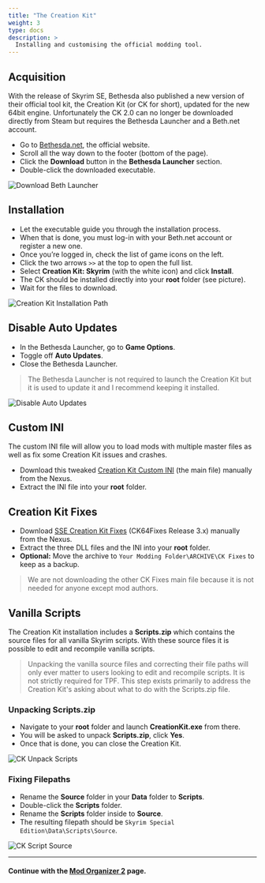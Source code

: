 ```yaml
---
title: "The Creation Kit"
weight: 3
type: docs
description: >
  Installing and customising the official modding tool.
---
```


## Acquisition

With the release of Skyrim SE, Bethesda also published a new version of their official tool kit, the Creation Kit (or CK for short), updated for the new 64bit engine. Unfortunately the CK 2.0 can no longer be downloaded directly from Steam but requires the Bethesda Launcher and a Beth.net account.

- Go to [Bethesda.net](https://bethesda.net/de/dashboard), the official website.
- Scroll all the way down to the footer (bottom of the page).
- Click the **Download** button in the **Bethesda Launcher** section.
- Double-click the downloaded executable.

![Download Beth Launcher](/Pictures/tpf/initial-setup/download-beth-launcher.png)

## Installation

* Let the executable guide you through the installation process.
* When that is done, you must log-in with your Beth.net account or register a new one.
* Once you’re logged in, check the list of game icons on the left.
* Click the two arrows `>>` at the top to open the full list.
* Select **Creation Kit: Skyrim** (with the white icon) and click **Install**.
* The CK should be installed directly into your **root** folder (see picture).
* Wait for the files to download.

![Creation Kit Installation Path](/Pictures/tpf/initial-setup/ck-installation-path.png)

## Disable Auto Updates

* In the Bethesda Launcher, go to **Game Options**.
* Toggle off **Auto Updates**.
* Close the Bethesda Launcher.

> The Bethesda Launcher is not required to launch the Creation Kit but it is used to update it and I recommend keeping it installed.

![Disable Auto Updates](/Pictures/tpf/initial-setup/ck-disable-auto-updates.png)

## Custom INI

The custom INI file will allow you to load mods with multiple master files as well as fix some Creation Kit issues and crashes.

* Download this tweaked [Creation Kit Custom INI](https://www.nexusmods.com/skyrimspecialedition/mods/19817) (the main file) manually from the Nexus.
* Extract the INI file into your **root** folder.

## Creation Kit Fixes

- Download [SSE Creation Kit Fixes](https://www.nexusmods.com/skyrimspecialedition/mods/20061) (CK64Fixes Release 3.x) manually from the Nexus.
- Extract the three DLL files and the INI into your **root** folder.
- **Optional:** Move the archive to `Your Modding Folder\ARCHIVE\CK Fixes` to keep as a backup.

> We are not downloading the other CK Fixes main file because it is not needed for anyone except mod authors.

## Vanilla Scripts

The Creation Kit installation includes a **Scripts.zip** which contains the source files for all vanilla Skyrim scripts. With these source files it is possible to edit and recompile vanilla scripts.

> Unpacking the vanilla source files and correcting their file paths will only ever matter to users looking to edit and recompile scripts. It is not strictly required for TPF. This step exists primarily to address the Creation Kit's asking about what to do with the Scripts.zip file.

### Unpacking Scripts.zip

* Navigate to your **root** folder and launch **CreationKit.exe** from there.
* You will be asked to unpack **Scripts.zip**, click **Yes**.
* Once that is done, you can close the Creation Kit.

![CK Unpack Scripts](/Pictures/tpf/initial-setup/ck-unpack-scripts.png)

### Fixing Filepaths

- Rename the **Source** folder in your **Data** folder to **Scripts**.
- Double-click the **Scripts** folder.
- Rename the **Scripts** folder inside to **Source**.
- The resulting filepath should be `Skyrim Special Edition\Data\Scripts\Source`.

![CK Script Source](/Pictures/tpf/initial-setup/ck-script-source.png)

---

#### Continue with the [Mod Organizer 2](/tpf/initial-setup/mod-organizer-2/) page.